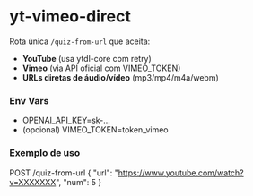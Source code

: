 # yt-vimeo-direct

Rota única `/quiz-from-url` que aceita:
- **YouTube** (usa ytdl-core com retry)
- **Vimeo** (via API oficial com VIMEO_TOKEN)
- **URLs diretas de áudio/vídeo** (mp3/mp4/m4a/webm)

### Env Vars
- OPENAI_API_KEY=sk-...
- (opcional) VIMEO_TOKEN=token_vimeo

### Exemplo de uso
POST /quiz-from-url
{
  "url": "https://www.youtube.com/watch?v=XXXXXXX",
  "num": 5
}
